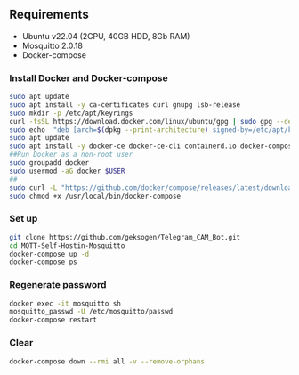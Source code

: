 ## Requirements
* Ubuntu v22.04 (2CPU, 40GB HDD, 8Gb RAM)
* Mosquitto 2.0.18
* Docker-compose

### Install Docker and Docker-compose
```BASH
sudo apt update
sudo apt install -y ca-certificates curl gnupg lsb-release
sudo mkdir -p /etc/apt/keyrings
curl -fsSL https://download.docker.com/linux/ubuntu/gpg | sudo gpg --dearmor -o /etc/apt/keyrings/docker.gpg
sudo echo  "deb [arch=$(dpkg --print-architecture) signed-by=/etc/apt/keyrings/docker.gpg] https://download.docker.com/linux/ubuntu  $(lsb_release -cs) stable" | sudo tee /etc/apt/sources.list.d/docker.list > /dev/null
sudo apt update
sudo apt install -y docker-ce docker-ce-cli containerd.io docker-compose-plugin
##Run Docker as a non-root user
sudo groupadd docker
sudo usermod -aG docker $USER
##
sudo curl -L "https://github.com/docker/compose/releases/latest/download/docker-compose-$(uname -s)-$(uname -m)" -o /usr/local/bin/docker-compose
sudo chmod +x /usr/local/bin/docker-compose
```


### Set up
```BASH
git clone https://github.com/geksogen/Telegram_CAM_Bot.git
cd MQTT-Self-Hostin-Mosquitto
docker-compose up -d
docker-compose ps
```
### Regenerate password
```BASH
docker exec -it mosquitto sh
mosquitto_passwd -U /etc/mosquitto/passwd
docker-compose restart
```

### Clear
```BASH
docker-compose down --rmi all -v --remove-orphans
```
